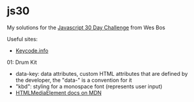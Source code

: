 # js30
My solutions for the [Javascript 30 Day Challenge](https://javascript30.com) from Wes Bos

Useful sites:
* [Keycode.info](http://keycode.info/)

01: Drum Kit
* data-key: data attributes, custom HTML attributes that are defined by the developer, the "data-" is a convention for it
* "kbd": styling for a monospace font (represents user input)
* [HTMLMediaElement docs on MDN](https://developer.mozilla.org/en-US/docs/Web/API/HTMLMediaElement)